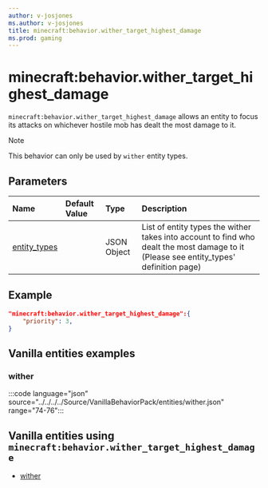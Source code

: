 ```yaml
---
author: v-josjones
ms.author: v-josjones
title: minecraft:behavior.wither_target_highest_damage
ms.prod: gaming
---
```


# minecraft:behavior.wither_target_highest_damage

`minecraft:behavior.wither_target_highest_damage` allows an entity to focus its attacks on whichever hostile mob has dealt the most damage to it.

> [!NOTE]
> This behavior can only be used by `wither` entity types.

## Parameters

|Name |Default Value  |Type  |Description  |
|:----------|:----------|:----------|:----------|
|[entity_types](../Definitions/NestedTables/entity_types.md) | |JSON Object |List of entity types the wither takes into account to find who dealt the most damage to it (Please see entity_types' definition page)|

## Example

```json
"minecraft:behavior.wither_target_highest_damage":{
    "priority": 3,
}
```

## Vanilla entities examples

### wither

:::code language="json" source="../../../../Source/VanillaBehaviorPack/entities/wither.json" range="74-76":::

## Vanilla entities using `minecraft:behavior.wither_target_highest_damage`

- [wither](../../../../Source/VanillaBehaviorPack_Snippets/entities/wither.md)
